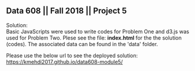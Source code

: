## Data 608 || Fall 2018 || Project 5

  Solution:   
Basic JavaScripts were used to write codes for Problem One and d3.js was used for Problem Two. 
Plese see the file: **index.html** for the the solution (codes). The associated data can be found in the 'data' folder. 

Please use the below url to see the deployed solution:
https://kmehdi2017.github.io/data608-module5/

